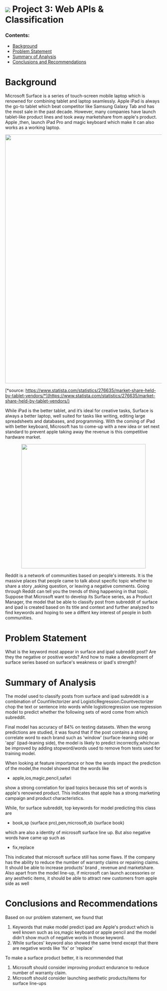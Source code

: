 # ![](https://ga-dash.s3.amazonaws.com/production/assets/logo-9f88ae6c9c3871690e33280fcf557f33.png)  Project 3: Web APIs & Classification

### Contents:
- [Background](#Background)
- [Problem Statement](#Problem-Statement)
- [Summary of Analysis](#Summary-of-Analysis)
- [Conclusions and Recommendations](#Conclusions-and-Recommendations)

# Background

Microsoft Surface is a series of touch-screen mobile laptop which is renowned for combining tablet and laptop seamlessly. Apple iPad is always the go-to tablet which beat competitor like Samsung Galaxy Tab and has the most sale in the past decade. However, many companies have launch tablet-like product lines and took away marketshare from apple's product. Apple ,then, launch iPad Pro and magic keyboard which make it can also works as a working laptop.

<p align="center">
<img src="../images/best_selling_tablets.PNG" width="800" />
</p>

[*source: https://www.statista.com/statistics/276635/market-share-held-by-tablet-vendors/*](https://www.statista.com/statistics/276635/market-share-held-by-tablet-vendors/)

While iPad is the better tablet, and it’s ideal for creative tasks, Surface is always a better laptop, well suited for tasks like writing, editing large spreadsheets and databases, and programming. With the coming of iPad with better keyboard, Microsoft has to come-up with a new idea or set next standard to prevent apple taking away the revenue is this competitive hardware market.

<p align="center">
<img src="../images/surface_vs_ipad.jpg" width="400" />
</p>

Reddit is a network of communities based on people's interests. It is the massive places that people came to talk about specific topic whether to share a story ,asking question, or leaving a negative comments. Going through Reddit can tell you the trends of thing happening in that topic. Suppose that Microsoft want to develop its Surface series, as a Product Manager, the model that be able to classify post from subreddit of surface and ipad is created based on its title and context  and further analyzed to find keywords and hoping to see a diffent key interest of people in both communities.


# Problem Statement

What is the keyword most appear in surface and ipad subreddit post? Are they the negative or positive words? And how to make a development of surface series based on surface's weakness or ipad's strength?


# Summary of Analysis

The model used to classify posts from surface and ipad subreddit is a combination of CountVectorizer and LogisticRegression.Countvectorizer chop the text or sentence into words while logisticregression use regression model to predict whether the following sets of word come from which subreddit.

Final model has accuracy of 84% on testing datasets. When the wrong predictions are studied, it was found that if the post contains a strong correlate word to each brand such as 'window' (surface-leaning side) or 'app' (ipad-leaning side), the model is likely to predict incorrectly,whichcan be improved by adding stopword/words used to remove from texts used for training model.

When looking at feature importance or how the words impact the prediction of the model,the model showed that the words like
- apple,ios,magic,pencil,safari

show a strong correlation for ipad topics because this set of words is apple's renowned product. This indicates that apple has a strong marketing campaign and product characteristics.

While, for surface subreddit, top keywords for model predicting this class are

- book,sp (surface pro),pen,microsoft,sb (surface book)

which are also a identity of microsoft surface line up. But also negative words have came up such as

- fix,replace

This indicated that microsoft surface still has some flaws. If the company has the ability to reduce the number of warranty claims or repairing claims. It should be able to increase products' brand , revenue and marketshare. Also apart from the model line-up, if microsoft can launch accessories or any aesthetic items, it should be able to attract new customers from apple side as well

# Conclusions and Recommendations

Based on our problem statement, we found that
1. Keywords that make model predict ipad are Apple's product which is well known such as ios,magic keyboard or apple pencil and the model didn't show much of negative words in those keyword.
2. While surfaces' keyword also showed the same trend except that there are negative words like 'fix' or 'replace'

To make a surface product better, it is recommended that
1. Microsoft should consider improving product endurance to reduce number of warranty claim.
2. Microsoft should consider launching aesthetic products/items for surface line-ups